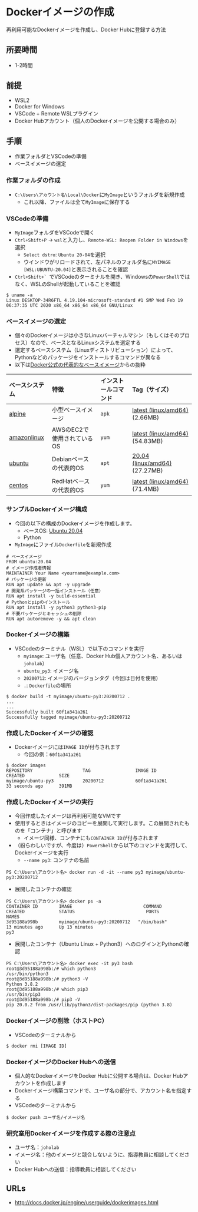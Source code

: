 # Dockerイメージの作成

再利用可能なDockerイメージを作成し、Docker Hubに登録する方法

## 所要時間

- 1-2時間

## 前提

- WSL2
- Docker for Windows
- VSCode + Remote WSLプラグイン
- Docker Hubアカウント（個人のDockerイメージを公開する場合のみ）

## 手順

- 作業フォルダとVSCodeの準備
- ベースイメージの選定

### 作業フォルダの作成

- `C:\Users\アカウント名\Local\Docker`に`MyImage`というフォルダを新規作成
  - これ以降、ファイルは全て`MyImage`に保存する
  
### VSCodeの準備

- `MyImage`フォルダをVSCodeで開く
- `Ctrl+Shift+P` → `wsl`と入力し、`Remote-WSL: Reopen Folder in Windows`を選択
  - `Select dstro`: `Ubuntu 20-04`を選択
  - ウインドウがリロードされて、左パネルのフォルダ名に`MYIMAGE [WSL:UBUNTU-20.04]`と表示されることを確認
- ``Ctrl+Shift+` ``でVSCodeのターミナルを開き、Windowsの`PowerShell`ではなく、WSLのShellが起動していることを確認

```
$ uname -a
Linux DESKTOP-34R6FTL 4.19.104-microsoft-standard #1 SMP Wed Feb 19 06:37:35 UTC 2020 x86_64 x86_64 x86_64 GNU/Linux
```

### ベースイメージの選定

- 個々のDockerイメージは小さなLinuxバーチャルマシン（もしくはそのプロセス）なので、ベースとなるLinuxシステムを選定する
- 選定するベースシステム（Linuxディストリビューション）によって、Pythonなどのパッケージをインストールするコマンドが異なる
- 以下は[Docker公式の代表的なベースイメージ](https://hub.docker.com/search?q=&type=image&image_filter=official&category=os)からの抜粋

|ベースシステム|特徴|インストールコマンド|Tag（サイズ）|
|:--|:--|:--|:--|
|[alpine](https://hub.docker.com/_/alpine)|小型ベースイメージ|`apk`|[latest (linux/amd64)](https://hub.docker.com/_/alpine?tab=tags&name=latest) (2.66MB)|
|[amazonlinux](https://hub.docker.com/_/amazonlinux)|AWSのEC2で使用されているOS|`yum`|[latest (linux/amd64)](https://hub.docker.com/_/amazonlinux?tab=tags&page=1&name=latest) (54.83MB)|
|[ubuntu](https://hub.docker.com/_/ubuntu)|Debianベースの代表的OS|`apt`|[20.04 (linux/amd64)](https://hub.docker.com/_/ubuntu?tab=tags&name=20.04) (27.27MB)|
|[centos](https://hub.docker.com/_/centos)|RedHatベースの代表的OS|`yum`|[latest (linux/amd64)](https://hub.docker.com/_/centos?tab=tags&page=1&name=centos8) (71.4MB)|

### サンプルDockerイメージ構成

- 今回の以下の構成のDockerイメージを作成します。
  - ベースOS: [Ubuntu 20.04](https://hub.docker.com/_/ubuntu?tab=tags&name=20.04)
  - Python
- `MyImage`にファイル`Dockerfile`を新規作成

```
# ベースイメージ
FROM ubuntu:20.04
# イメージ作成者情報
MAINTAINER Your Name <yourname@example.com>
# パッケージの更新
RUN apt update && apt -y upgrade
# 開発系パッケージの一括インストール（任意）
RUN apt install -y build-essential
# Pythonとpipのインストール
RUN apt install -y python3 python3-pip
# 不要パッケージとキャッシュの削除
RUN apt autoremove -y && apt clean
```

### Dockerイメージの構築

- VSCodeのターミナル（WSL）で以下のコマンドを実行
  - `myimage`: ユーザ名（任意、Docker Hub個人アカウント名、あるいは`joholab`）
  - `ubuntu_py3`: イメージ名
  - `20200712`: イメージのバージョンタグ（今回は日付を使用）
  - `.`: `Dockerfile`の場所

```
$ docker build -t myimage/ubuntu-py3:20200712 .
...
...
Successfully built 60f1a341a261
Successfully tagged myimage/ubuntu-py3:20200712
```

### 作成したDockerイメージの確認

- Dockerイメージには`IMAGE ID`が付与されます
  - 今回の例：`60f1a341a261`

```
$ docker images
REPOSITORY                   TAG                 IMAGE ID            CREATED             SIZE
myimage/ubuntu-py3           20200712            60f1a341a261        33 seconds ago      391MB
```

### 作成したDockerイメージの実行

- 今回作成したイメージは再利用可能なVMです
- 使用するときはイメージのコピーを展開して実行します。この展開されたものを「コンテナ」と呼びます
  - イメージ同様、コンテナにも`CONTAINER ID`が付与されます
- （紛らわしいですが、今度は）`PowerShell`から以下のコマンドを実行して、Dockerイメージを実行
  - `--name py3`: コンテナの名前

```
PS C:\Users\アカウント名> docker run -d -it --name py3 myimage/ubuntu-py3:20200712
```

- 展開したコンテナの確認

```
PS C:\Users\アカウント名> docker ps -a
CONTAINER ID        IMAGE                           COMMAND                  CREATED             STATUS                           PORTS               NAMES
3d95188a998b        myimage/ubuntu-py3:20200712   "/bin/bash"              13 minutes ago      Up 13 minutes                                        py3
```

- 展開したコンテナ（Ubuntu Linux + Python3）へのログインとPythonの確認

```
PS C:\Users\アカウント名> docker exec -it py3 bash
root@3d95188a998b:/# which python3
/usr/bin/python3
root@3d95188a998b:/# python3 -V
Python 3.8.2
root@3d95188a998b:/# which pip3
/usr/bin/pip3
root@3d95188a998b:/# pip3 -V
pip 20.0.2 from /usr/lib/python3/dist-packages/pip (python 3.8)
```

### Dockerイメージの削除（ホストPC）

- VSCodeのターミナルから

```
$ docker rmi [IMAGE ID]
```

### DockerイメージのDocker Hubへの送信

- 個人的なDockerイメージをDocker Hubに公開する場合は、Docker Hubアカウントを作成します
- Dockerイメージ構築コマンドで、ユーザ名の部分で、アカウント名を指定する
- VSCodeのターミナルから

```
$ docker push ユーザ名/イメージ名
```

### 研究室用Dockerイメージを作成する際の注意点

- ユーザ名：`joholab`
- イメージ名：他のイメージと競合しないように、指導教員に相談してください
- Docker Hubへの送信：指導教員に相談してください

## URLs

- http://docs.docker.jp/engine/userguide/dockerimages.html

